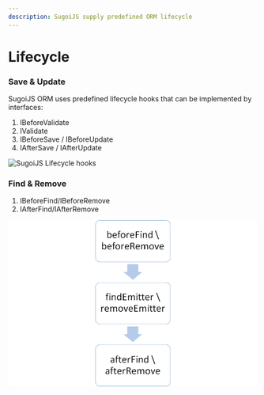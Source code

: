 ```yaml
---
description: SugoiJS supply predefined ORM lifecycle
---
```


# Lifecycle

### Save & Update

SugoiJS ORM uses predefined lifecycle hooks that can be implemented by interfaces:

1. IBeforeValidate
2. IValidate
3. IBeforeSave / IBeforeUpdate
4. IAfterSave / IAfterUpdate

![SugoiJS Lifecycle hooks](https://www.sugoijs.com/assets/lifecycle.png)

### Find & Remove

1. IBeforeFind/IBeforeRemove
2. IAfterFind/IAfterRemove

![](../.gitbook/assets/image.png)

